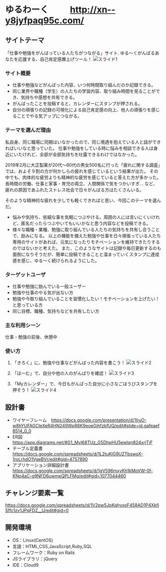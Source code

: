 # ゆるわーく &emsp;&emsp; http://xn--y8jyfpaq95c.com/

## サイトテーマ
「仕事や勉強をがんばっている人たちがつながる」サイト.
 ゆる～くがんばるあなたを応援する、自己肯定感爆上げツール！
 ![スライド1](https://user-images.githubusercontent.com/83739452/131210642-80d9a08b-6541-42ca-be97-0f00f764bec3.JPG)

### サイト概要
* 仕事や勉強などがんばった内容、いつ何時間取り組んだのか記録できる。
* 同じ業界や職種（学生）の人たちの学習内容、取り組み時間を見ることができ、気持ちや感想を共有できる。
* がんばったことを投稿すると、カレンダーにスタンプが押される。
* 自分の頑張りの記録の可視化による自己肯定感の向上、他人の頑張りを感じることでやる気アップにつながる。

### テーマを選んだ理由
私自身、同じ職場に同期はいなかったので、同じ境遇を抱えている人と話ができればいいなと思っていた。
仕事や勉強をしている時に悩みを相談できる人は身近にいたけれど、全部が全部気持ちを吐露できるわけではなかった。

2019年2月に大正製薬が20代～60代の男女500名に行った「疲れに関する調査」では、およそ９割の方が何かしらの疲れを感じているという結果が出た。
その中でも、肉体的な疲労よりも精神的な疲労を感じていると答えた方が多かった。長時間の労働、仕事と家事・育児の両立、人間関係で気をつかいすぎ…
など、疲れの原因であふれたストレス社会で日々がんばる方はたくさんいる。


そのような精神的な疲れを少しでも軽くできればと思い、今回このテーマを選んだ。
* 悩みや気持ち、些細な事を気軽につぶやける。周囲の人には言いにくいけれど、匿名だったらつぶやいてもいいかなと思う内容などを投稿できる。
* 様々な職種・業種、勉強に取り組んでいる人たちの気持ちを共有し合うことで、励みになる。
  以上の機能を備えた勉強や仕事を日々頑張っている人たち専用のサイトがあれば、元気になったりモチベーションを維持できたりするのではないかと考えた。
また、このようなサイトは記録や毎日更新するのも面倒になりそうだが、簡単に投稿できることと溜まっていくスタンプに達成感を感じ、ゆる～く続けられるようにした。

### ターゲットユーザ
* 仕事や勉強に励んでいる一般ユーザー
* 勉強や仕事のやる気が出ない方
* 勉強や今取り組んでいることを習慣化したい！モチベーションを上げたい！と思っている方
* 同じ目標、職種、気持ちなどを共有したい方

### 主な利用シーン
仕事・勉強の前後、休憩中

### 使い方
1. 「きろく」に、勉強や仕事などがんばった内容を書こう！
![スライド2](https://user-images.githubusercontent.com/83739452/131210647-8188e45c-87b3-4ede-9056-246d6b80341d.JPG)

2. 「ほーむ」で、自分や他の人のがんばりを確認！
![スライド3](https://user-images.githubusercontent.com/83739452/131210651-ca937fc6-7f2f-4f5e-b1b7-21644d58de71.JPG)

3. 「Myカレンダー」で、今日もがんばった自分に小さなごほうびスタンプを押そう！
![スライド4](https://user-images.githubusercontent.com/83739452/131210655-97d3623d-3053-4f7f-9119-56db4071c242.JPG)


## 設計書
* ワイヤーフレーム　https://docs.google.com/presentation/d/1lruO-w8hYUFAGCIeXeR4HN249WpR6K9eoeGjhfzkfUQ/edit#slide=id.gafeaef8514_0_0
* ER図  https://app.diagrams.net/#G1_Mvl68TUz_G5DhpHU5ewIqn824xrjTjF
* テーブル定義書  https://docs.google.com/spreadsheets/d/1L2tuKlG9UZTbswoX-1roLrhdO1VgeBVr/edit#gid=4757890
* アプリケーション詳細設計書 https://docs.google.com/spreadsheets/d/1gV596mxyKh1kMoVW-0f-KNo4aC-g9NFD6uwmeQPLFMg/edit#gid=1077044460

## チャレンジ要素一覧
https://docs.google.com/spreadsheets/d/1V2pw5JpKqhyxoF458AD1P4XkfjSffc1zv1JPqFDZ__U/edit#gid=0

## 開発環境
- OS：Linux(CentOS)
- 言語：HTML,CSS,JavaScript,Ruby,SQL
- フレームワーク：Ruby on Rails
- JSライブラリ：jQuery
- IDE：Cloud9
